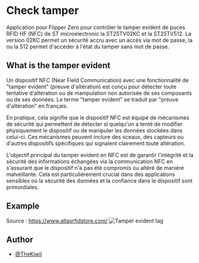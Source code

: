 
# Check tamper

Application pour Flipper Zero pour contrôler le tamper evident de puces RFID HF (NFC) de ST microelectronic la ST25TV02KC et la ST25TV512. La version 02KC permet un sécurité accru avec un accès via mot de passe, la ou la 512 permet d'accèder à l'état du tamper sans mot de passe.


## What is the tamper evident

Un dispositif NFC (Near Field Communication) avec une fonctionnalité de "tamper evident" (preuve d'altération) est conçu pour détecter toute tentative d'altération ou de manipulation non autorisée de ses composants ou de ses données. Le terme "tamper evident" se traduit par "preuve d'altération" en français.

En pratique, cela signifie que le dispositif NFC est équipé de mécanismes de sécurité qui permettent de détecter si quelqu'un a tenté de modifier physiquement le dispositif ou de manipuler les données stockées dans celui-ci. Ces mécanismes peuvent inclure des sceaux, des capteurs ou d'autres dispositifs spécifiques qui signalent clairement toute altération.

L'objectif principal du tamper evident en NFC est de garantir l'intégrité et la sécurité des informations échangées via la communication NFC en s'assurant que le dispositif n'a pas été compromis ou altéré de manière malveillante. Cela est particulièrement crucial dans des applications sensibles où la sécurité des données et la confiance dans le dispositif sont primordiales.
## Example 

Source : https://www.atlasrfidstore.com/
![Tamper evident tag](https://www.atlasrfidstore.com/product_images/uploaded_images/tamper-evident-rfid-tags-1.jpg)

## Author

- [@TheKiwil](https://www.github.com/TheKiwil)


